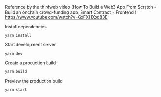 
Reference by the thirdweb video 
(How To Build a Web3 App From Scratch - Build an onchain crowd-funding app, Smart Contract + Frontend )
https://www.youtube.com/watch?v=GxFXHXxd83E 


Install dependencies

```bash
yarn install
```

Start development server

```bash
yarn dev
```

Create a production build

```bash
yarn build
```
Preview the production build

```bash
yarn start
```

